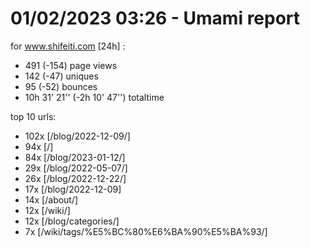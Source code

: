 # 01/02/2023 03:26 - Umami report
for www.shifeiti.com [24h] :

 - 491 (-154) page views
 - 142 (-47) uniques
 - 95 (-52) bounces
 - 10h 31' 21'' (-2h 10' 47'') totaltime


top 10 urls:
 - 102x [/blog/2022-12-09/]
 - 94x [/]
 - 84x [/blog/2023-01-12/]
 - 29x [/blog/2022-05-07/]
 - 26x [/blog/2022-12-22/]
 - 17x [/blog/2022-12-09]
 - 14x [/about/]
 - 12x [/wiki/]
 - 12x [/blog/categories/]
 - 7x [/wiki/tags/%E5%BC%80%E6%BA%90%E5%BA%93/]


